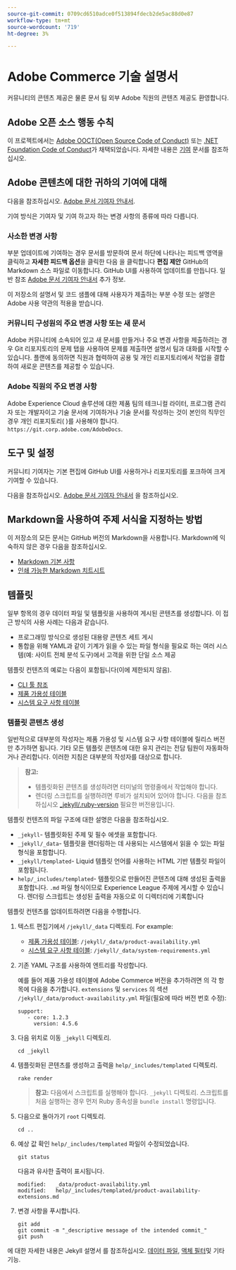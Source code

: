 ```yaml
---
source-git-commit: 0709cd6510adce0f513894fdecb2de5ac88d0e87
workflow-type: tm+mt
source-wordcount: '719'
ht-degree: 3%

---
```

# Adobe Commerce 기술 설명서

커뮤니티의 콘텐츠 제공은 물론 문서 팀 외부 Adobe 직원의 콘텐츠 제공도 환영합니다.

## Adobe 오픈 소스 행동 수칙

이 프로젝트에서는 [Adobe OOCT(Open Source Code of Conduct)](code-of-conduct.md) 또는 [.NET Foundation Code of Conduct](https://dotnetfoundation.org/code-of-conduct)가 채택되었습니다. 자세한 내용은 [기여](contributing.md) 문서를 참조하십시오.

## Adobe 콘텐츠에 대한 귀하의 기여에 대해

다음을 참조하십시오. [Adobe 문서 기여자 안내서](https://experienceleague.adobe.com/docs/contributor/contributor-guide/introduction.html).

기여 방식은 기여자 및 기여 하고자 하는 변경 사항의 종류에 따라 다릅니다.

### 사소한 변경 사항

부분 업데이트에 기여하는 경우 문서를 방문하여 문서 하단에 나타나는 피드백 영역을 클릭하고 **자세한 피드백 옵션**&#x200B;을 클릭한 다음 을 클릭합니다 **편집 제안** GitHub의 Markdown 소스 파일로 이동합니다. GitHub UI를 사용하여 업데이트를 만듭니다. 일반 참조 [Adobe 문서 기여자 안내서](https://experienceleague.adobe.com/docs/contributor/contributor-guide/introduction.html) 추가 정보.

이 저장소의 설명서 및 코드 샘플에 대해 사용자가 제출하는 부분 수정 또는 설명은 Adobe 사용 약관의 적용을 받습니다.

### 커뮤니티 구성원의 주요 변경 사항 또는 새 문서

Adobe 커뮤니티에 소속되어 있고 새 문서를 만들거나 주요 변경 사항을 제출하려는 경우 Git 리포지토리의 문제 탭을 사용하여 문제를 제출하면 설명서 팀과 대화를 시작할 수 있습니다. 플랜에 동의하면 직원과 협력하여 공용 및 개인 리포지토리에서 작업을 결합하여 새로운 콘텐츠를 제공할 수 있습니다.

<!--
If you submit a pull request with significant changes to documentation and code examples, you'll see a message in the pull request asking you to submit an online contribution license agreement (CLA). We need you to complete the online form before we can review your pull request.
-->

### Adobe 직원의 주요 변경 사항

Adobe Experience Cloud 솔루션에 대한 제품 팀의 테크니컬 라이터, 프로그램 관리자 또는 개발자이고 기술 문서에 기여하거나 기술 문서를 작성하는 것이 본인의 직무인 경우 개인 리포지토리( )를 사용해야 합니다. `https://git.corp.adobe.com/AdobeDocs`.

<!--Employees from other parts of the Adobe world should use the public repo for minor updates.-->

## 도구 및 설정

커뮤니티 기여자는 기본 편집에 GitHub UI를 사용하거나 리포지토리를 포크하여 크게 기여할 수 있습니다.

다음을 참조하십시오. [Adobe 문서 기여자 안내서](https://experienceleague.adobe.com/docs/contributor/contributor-guide/introduction.html) 을 참조하십시오.

## Markdown을 사용하여 주제 서식을 지정하는 방법

이 저장소의 모든 문서는 GitHub 버전의 Markdown을 사용합니다. Markdown에 익숙하지 않은 경우 다음을 참조하십시오.

* [Markdown 기본 사항](https://help.github.com/articles/getting-started-with-writing-and-formatting-on-github/)
* [인쇄 가능한 Markdown 치트시트](https://guides.github.com/pdfs/markdown-cheatsheet-online.pdf)

## 템플릿

일부 항목의 경우 데이터 파일 및 템플릿을 사용하여 게시된 콘텐츠를 생성합니다. 이 접근 방식의 사용 사례는 다음과 같습니다.

* 프로그래밍 방식으로 생성된 대용량 콘텐츠 세트 게시
* 통합을 위해 YAML과 같이 기계가 읽을 수 있는 파일 형식을 필요로 하는 여러 시스템(예: 사이트 전체 분석 도구)에서 고객을 위한 단일 소스 제공

템플릿 컨텐츠의 예로는 다음이 포함됩니다(이에 제한되지 않음).

* [CLI 툴 참조](https://experienceleague.adobe.com/docs/commerce-operations/reference/commerce-on-premises.html)
* [제품 가용성 테이블](https://experienceleague.adobe.com/docs/commerce-operations/release/product-availability.html)
* [시스템 요구 사항 테이블](https://experienceleague.adobe.com/docs/commerce-operations/installation-guide/system-requirements.html)

### 템플릿 콘텐츠 생성

일반적으로 대부분의 작성자는 제품 가용성 및 시스템 요구 사항 테이블에 릴리스 버전만 추가하면 됩니다. 기타 모든 템플릿 콘텐츠에 대한 유지 관리는 전담 팀원이 자동화하거나 관리합니다. 이러한 지침은 대부분의 작성자를 대상으로 합니다.

>**참고:**
>
>* 템플릿화된 콘텐츠를 생성하려면 터미널의 명령줄에서 작업해야 합니다.
>* 렌더링 스크립트를 실행하려면 루비가 설치되어 있어야 합니다. 다음을 참조하십시오 [_jekyll/.ruby-version](_jekyll/.ruby-version) 필요한 버전용입니다.

템플릿 컨텐츠의 파일 구조에 대한 설명은 다음을 참조하십시오.

* `_jekyll`- 템플릿화된 주제 및 필수 에셋을 포함합니다.
* `_jekyll/_data`- 템플릿을 렌더링하는 데 사용되는 시스템에서 읽을 수 있는 파일 형식을 포함합니다.
* `_jekyll/templated`- Liquid 템플릿 언어를 사용하는 HTML 기반 템플릿 파일이 포함됩니다.
* `help/_includes/templated`- 템플릿으로 만들어진 콘텐츠에 대해 생성된 출력을 포함합니다. `.md` 파일 형식이므로 Experience League 주제에 게시할 수 있습니다. 렌더링 스크립트는 생성된 출력을 자동으로 이 디렉터리에 기록합니다

템플릿 컨텐츠를 업데이트하려면 다음을 수행합니다.

1. 텍스트 편집기에서 `/jekyll/_data` 디렉토리. For example:

   * [제품 가용성 테이블](https://experienceleague.adobe.com/docs/commerce-operations/release/product-availability.html): `/jekyll/_data/product-availability.yml`
   * [시스템 요구 사항 테이블](https://experienceleague.adobe.com/docs/commerce-operations/installation-guide/system-requirements.html): `/jekyll/_data/system-requirements.yml`

1. 기존 YAML 구조를 사용하여 엔트리를 작성합니다.

   예를 들어 제품 가용성 테이블에 Adobe Commerce 버전을 추가하려면 의 각 항목에 다음을 추가합니다. `extensions` 및 `services` 의 섹션 `/jekyll/_data/product-availability.yml` 파일(필요에 따라 버전 번호 수정):

   ```
   support:
      - core: 1.2.3
        version: 4.5.6
   ```

1. 다음 위치로 이동 `_jekyll` 디렉토리.

   ```
   cd _jekyll
   ```

1. 템플릿화된 콘텐츠를 생성하고 출력을 `help/_includes/templated` 디렉토리.

   ```
   rake render
   ```

   >**참고:** 다음에서 스크립트를 실행해야 합니다. `_jekyll` 디렉토리. 스크립트를 처음 실행하는 경우 먼저 Ruby 종속성을 `bundle install` 명령입니다.

1. 다음으로 돌아가기 `root` 디렉토리.

   ```
   cd ..
   ```

1. 예상 값 확인 `help/_includes/templated` 파일이 수정되었습니다.

   ```
   git status
   ```

   다음과 유사한 출력이 표시됩니다.

   ```
   modified:   _data/product-availability.yml
   modified:   help/_includes/templated/product-availability-extensions.md
   ```

1. 변경 사항을 푸시합니다.

   ```
   git add
   git commit -m "_descriptive message of the intended commit_"
   git push
   ```

에 대한 자세한 내용은 Jekyll 설명서 를 참조하십시오. [데이터 파일](https://jekyllrb.com/docs/datafiles), [액체 필터](https://jekyllrb.com/docs/liquid/filters/)및 기타 기능.
